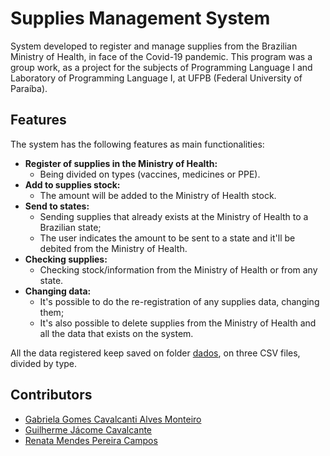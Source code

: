 # Supplies Management System
System developed to register and manage supplies from the Brazilian Ministry of Health, in face of the Covid-19 pandemic. This program was a group work, as a project for the subjects of Programming Language I and Laboratory of Programming Language I, at UFPB (Federal University of Paraíba).

## Features
The system has the following features as main functionalities:
* **Register of supplies in the Ministry of Health:**
  * Being divided on types (vaccines, medicines or PPE).
* **Add to supplies stock:**
  * The amount will be added to the Ministry of Health stock.
* **Send to states:**
  * Sending supplies that already exists at the Ministry of Health to a Brazilian state;
  * The user indicates the amount to be sent to a state and it'll be debited from the Ministry of Health.
* **Checking supplies:**
  * Checking stock/information from the Ministry of Health or from any state.
* **Changing data:**
  * It's possible to do the re-registration of any supplies data, changing them;
  * It's also possible to delete supplies from the Ministry of Health and all the data that exists on the system.

All the data registered keep saved on folder [dados](https://github.com/renatamendesc/Sistema-de-Cadastro-de-Insumos/tree/main/dados), on three CSV files, divided by type.

## Contributors
* [Gabriela Gomes Cavalcanti Alves Monteiro](https://github.com/gabrielagcam)
* [Guilherme Jácome Cavalcante](https://github.com/GuilhermeJC13)
* [Renata Mendes Pereira Campos](https://github.com/renatamendesc)
